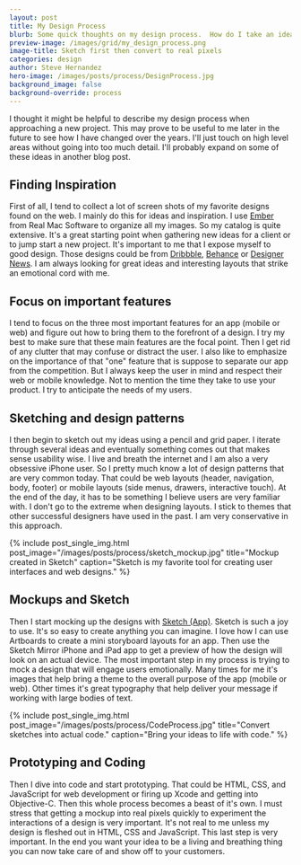 ```yaml
---
layout: post
title: My Design Process 
blurb: Some quick thoughts on my design process.  How do I take an idea in my head to something that's real and usable.
preview-image: /images/grid/my_design_process.png
image-title: Sketch first then convert to real pixels
categories: design 
author: Steve Hernandez
hero-image: /images/posts/process/DesignProcess.jpg
background_image: false
background-override: process 
---
```


I thought it might be helpful to describe my design process when approaching a new project.  This may prove to be useful to me later in the future to see how I have changed over the years.  I'll just touch on high level areas without going into too much detail.  I'll probably expand on some of these ideas in another blog post. 

## Finding Inspiration
First of all, I tend to collect a lot of screen shots of my favorite designs found on the web.  I mainly do this for ideas and inspiration.  I use [Ember](http://www.realmacsoftware.com/ember) from Real Mac Software to organize all my images.  So my catalog is quite extensive.  It's a great starting point when gathering new ideas for a client or to jump start a new project.  It's important to me that I expose myself to good design.  Those designs could be from [Dribbble](http://dribbble.com), [Behance](http://behance.com) or [Designer News](https://news.layervault.com/).  I am always looking for great ideas and interesting layouts that strike an emotional cord with me.  

## Focus on important features
I tend to focus on the three most important features for an app (mobile or web) and figure out how to bring them to the forefront of a design.  I try my best to make sure that these main features are the focal point.  Then I get rid of any clutter that may confuse or distract the user.  I also like to emphasize on the importance of that "one" feature that is suppose to separate our app from the competition.  But I always keep the user in mind and respect their web or mobile knowledge. Not to mention the time they take to use your product.  I try to anticipate the needs of my users.

## Sketching and design patterns
I then begin to sketch out my ideas using a pencil and grid paper.  I iterate through several ideas and eventually something comes out that makes sense usability wise.  I live and breath the internet and I am also a very obsessive iPhone user.  So I pretty much know a lot of design patterns that are very common today.  That could be web layouts (header, navigation, body, footer) or mobile layouts (side menus, drawers, interactive touch).  At the end of the day, it has to be something I believe users are very familiar with.  I don't go to the extreme when designing layouts.  I stick to themes that other successful designers have used in the past.  I am very conservative in this approach.

{% include post_single_img.html post_image="/images/posts/process/sketch_mockup.jpg" title="Mockup created in Sketch" caption="Sketch is my favorite tool for creating user interfaces and web designs." %}

## Mockups and Sketch
Then I start mocking up the designs with [Sketch (App)](http://www.bohemiancoding.com/sketch/).  Sketch is such a joy to use.  It's so easy to create anything you can imagine.  I love how I can use Artboards to create a mini storyboard layouts for an app.  Then use the Sketch Mirror iPhone and iPad app to get a preview of how the design will look on an actual device.  The most important step in my process is trying to mock a design that will engage users emotionally.  Many times for me it's images that help bring a theme to the overall purpose of the app (mobile or web).  Other times it's great typography that help deliver your message if working with large bodies of text.    

{% include post_single_img.html post_image="/images/posts/process/CodeProcess.jpg" title="Convert sketches into actual code." caption="Bring your ideas to life with code." %}

## Prototyping and Coding
Then I dive into code and start prototyping.  That could be HTML, CSS, and JavaScript for web development or firing up Xcode and getting into Objective-C.  Then this whole process becomes a beast of it's own.  I must stress that getting a mockup into real pixels quickly to experiment the interactions of a design is very important.  It's not real to me unless my design is fleshed out in HTML, CSS and JavaScript.  This last step is very important.  In the end you want your idea to be a living and breathing thing you can now take care of and show off to your customers.
